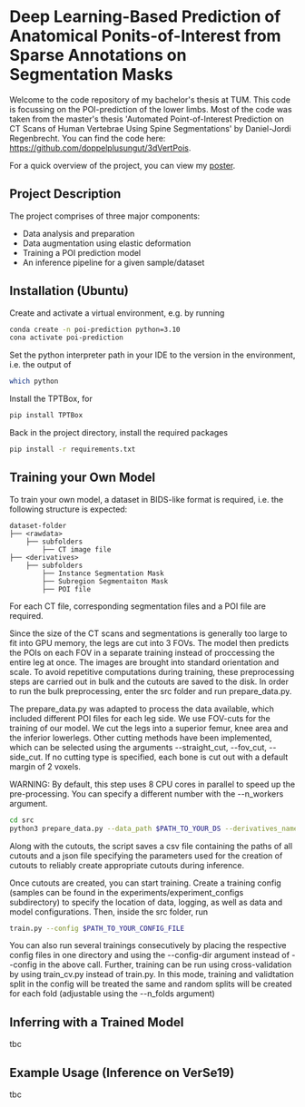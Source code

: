 # Deep Learning-Based Prediction of Anatomical Ponits-of-Interest from Sparse Annotations on Segmentation Masks

Welcome to the code repository of my bachelor's thesis at TUM. This code is focussing on the POI-prediction of the lower limbs. Most of the code was taken from the master's thesis 'Automated Point-of-Interest Prediction on CT Scans of Human Vertebrae Using Spine Segmentations' by Daniel-Jordi Regenbrecht. You can find the code here: https://github.com/doppelplusungut/3dVertPois.

For a quick overview of the project, you can view my [poster](doc/PosterPOIPred.pdf).

## Project Description

The project comprises of three major components:

- Data analysis and preparation
- Data augmentation using elastic deformation
- Training a POI prediction model
- An inference pipeline for a given sample/dataset

## Installation (Ubuntu)

Create and activate a virtual environment, e.g. by running

```bash
conda create -n poi-prediction python=3.10
cona activate poi-prediction
```

Set the python interpreter path in your IDE to the version in the environment, i.e. the output of

```bash
which python
```

Install the TPTBox, for 

```bash
pip install TPTBox
```

Back in the project directory, install the required packages 

```bash
pip install -r requirements.txt
```

## Training your Own Model

To train your own model, a dataset in BIDS-like format is required, i.e. the following structure is expected:

```text
dataset-folder
├── <rawdata>
    ├── subfolders
        ├── CT image file
├── <derivatives>
    ├── subfolders
        ├── Instance Segmentation Mask
        ├── Subregion Segmentaiton Mask
        ├── POI file
```

For each CT file, corresponding segmentation files and a POI file are required.

Since the size of the CT scans and segmentations is generally too large to fit into GPU memory, the legs are cut into 3 FOVs. The model then predicts the POIs on each FOV in a separate training instead of proccessing the entire leg at once. The images are brought into standard orientation and scale. To avoid repetitive computations during training, these preprocessing steps are carried out in bulk and the cutouts are saved to the disk. In order to run the bulk preprocessing, enter the src folder and run prepare_data.py.

The prepare_data.py was adapted to process the data available, which included different POI files for each leg side.
We use FOV-cuts for the training of our model. We cut the legs into a superior femur, knee area and the inferior lowerlegs.
Other cutting methods have been implemented, which can be selected using the arguments --straight_cut, --fov_cut, --side_cut. If no cutting type is specified, each bone is cut out with a default margin of 2 voxels.

WARNING: By default, this step uses 8 CPU cores in parallel to speed up the pre-processing. You can specify a different number with the --n_workers argument.

```bash
cd src
python3 prepare_data.py --data_path $PATH_TO_YOUR_DS --derivatives_name $NAME_OF_DERIVATIVES_FOLDER --save_path $PATH_TO_SAVE_CUTOUS
```

Along with the cutouts, the script saves a csv file containing the paths of all cutouts and a json file specifying the parameters used for the creation of cutouts to reliably create appropriate cutouts during inference.

Once cutouts are created, you can start training. Create a training config (samples can be found in the experiments/experiment_configs subdirectory) to specify the location of data, logging, as well as data and model configurations. Then, inside the src folder, run

```bash
train.py --config $PATH_TO_YOUR_CONFIG_FILE
```

You can also run several trainings consecutively by placing the respective config files in one directory and using the --config-dir argument instead of --config in the above call. Further, training can be run using cross-validation by using train_cv.py instead of train.py. In this mode, training and validtation split in the config will be treated the same and random splits will be created for each fold (adjustable using the --n_folds argument)

## Inferring with a Trained Model

tbc

## Example Usage (Inference on VerSe19)

tbc
